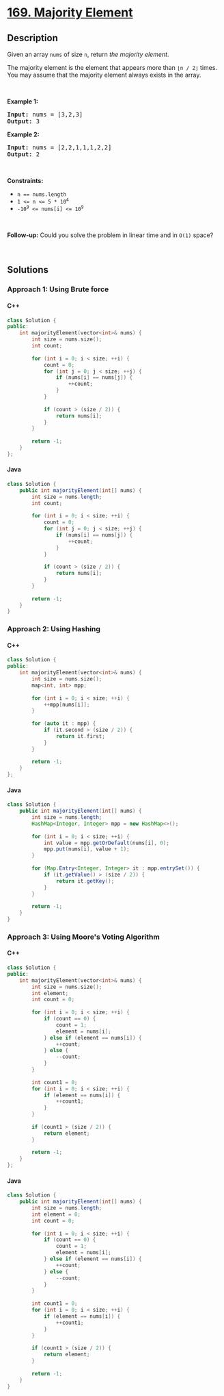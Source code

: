 # [169. Majority Element](https://leetcode.com/problems/majority-element)

## Description

<p>Given an array <code>nums</code> of size <code>n</code>, return <em>the majority element</em>.</p>

<p>The majority element is the element that appears more than <code>&lfloor;n / 2&rfloor;</code> times. You may assume that the majority element always exists in the array.</p>
<p>&nbsp;</p>

<p><strong class="example">Example 1:</strong></p>
<pre>
<strong>Input:</strong> nums = [3,2,3]
<strong>Output:</strong> 3
</pre>

<p><strong class="example">Example 2:</strong></p>
<pre>
<strong>Input:</strong> nums = [2,2,1,1,1,2,2]
<strong>Output:</strong> 2
</pre>
<p>&nbsp;</p>

<p><strong>Constraints:</strong></p>
<ul>
    <li><code>n == nums.length</code></li>
    <li><code>1 &lt;= n &lt;= 5 * 10<sup>4</sup></code></li>
    <li><code>-10<sup>9</sup> &lt;= nums[i] &lt;= 10<sup>9</sup></code></li>
</ul>
<p>&nbsp;</p>

<strong>Follow-up:</strong> Could you solve the problem in linear time and in <code>O(1)</code> space?
<p>&nbsp;</p>

## Solutions

### **Approach 1: Using Brute force**

<!-- tabs:start -->

#### C++

```cpp
class Solution {
public:
    int majorityElement(vector<int>& nums) {
        int size = nums.size();
        int count;
        
        for (int i = 0; i < size; ++i) {
            count = 0;
            for (int j = 0; j < size; ++j) {
                if (nums[i] == nums[j]) {
                    ++count;
                }
            }
            
            if (count > (size / 2)) {
                return nums[i];
            }
        }
        
        return -1;
    }
};
```

#### Java

```java
class Solution {
    public int majorityElement(int[] nums) {
        int size = nums.length;
        int count;
        
        for (int i = 0; i < size; ++i) {
            count = 0;
            for (int j = 0; j < size; ++j) {
                if (nums[i] == nums[j]) {
                    ++count;
                }
            }
            
            if (count > (size / 2)) {
                return nums[i];
            }
        }
        
        return -1;
    }
}
```

<!-- tabs:end -->

### **Approach 2: Using Hashing**

<!-- tabs:start -->

#### C++

```cpp
class Solution {
public:
    int majorityElement(vector<int>& nums) {
        int size = nums.size();
        map<int, int> mpp;
        
        for (int i = 0; i < size; ++i) {
            ++mpp[nums[i]];
        }
        
        for (auto it : mpp) {
            if (it.second > (size / 2)) {
                return it.first;
            }
        }
        
        return -1;
    }
};
```

#### Java

```java
class Solution {
    public int majorityElement(int[] nums) {
        int size = nums.length;
        HashMap<Integer, Integer> mpp = new HashMap<>();
        
        for (int i = 0; i < size; ++i) {
            int value = mpp.getOrDefault(nums[i], 0);
            mpp.put(nums[i], value + 1);
        }
        
        for (Map.Entry<Integer, Integer> it : mpp.entrySet()) {
            if (it.getValue() > (size / 2)) {
                return it.getKey();
            }
        }
        
        return -1;
    }
}
```

<!-- tabs:end -->

### **Approach 3: Using Moore's Voting Algorithm**

<!-- tabs:start -->

#### C++

```cpp
class Solution {
public:
    int majorityElement(vector<int>& nums) {
        int size = nums.size();
        int element;
        int count = 0;
        
        for (int i = 0; i < size; ++i) {
            if (count == 0) {
                count = 1;
                element = nums[i];
            } else if (element == nums[i]) {
                ++count;
            } else {
                --count;
            }
        }
        
        int count1 = 0;
        for (int i = 0; i < size; ++i) {
            if (element == nums[i]) {
                ++count1;
            }
        }
        
        if (count1 > (size / 2)) {
            return element;
        }
        
        return -1;
    }
};
```

#### Java

```java
class Solution {
    public int majorityElement(int[] nums) {
        int size = nums.length;
        int element = 0;
        int count = 0;
        
        for (int i = 0; i < size; ++i) {
            if (count == 0) {
                count = 1;
                element = nums[i];
            } else if (element == nums[i]) {
                ++count;
            } else {
                --count;
            }
        }
        
        int count1 = 0;
        for (int i = 0; i < size; ++i) {
            if (element == nums[i]) {
                ++count1;
            }
        }
        
        if (count1 > (size / 2)) {
            return element;
        }
        
        return -1;
    }
}
```

<!-- tabs:end -->